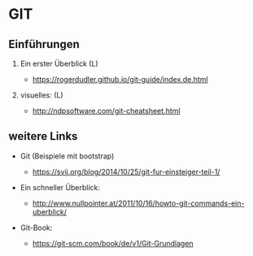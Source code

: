 # GIT 

## Einführungen

1. Ein erster Überblick (L)

	* https://rogerdudler.github.io/git-guide/index.de.html
	
2. visuelles: (L)

	* http://ndpsoftware.com/git-cheatsheet.html


## weitere Links

* Git (Beispiele mit bootstrap)

	* https://svij.org/blog/2014/10/25/git-fur-einsteiger-teil-1/

* Ein schneller Überblick:

	* http://www.nullpointer.at/2011/10/16/howto-git-commands-ein-uberblick/


* Git-Book:

	* https://git-scm.com/book/de/v1/Git-Grundlagen
